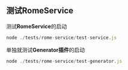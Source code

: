 
## 测试RomeService
测试**RomeService**的启动
``` js
node ./tests/rome-service/test-service.js
```
单独就测试**Generator插件**的启动
``` js
node ./tests/rome-service/test-generator.js
```
